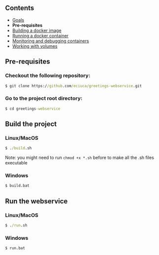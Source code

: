 ## Contents

* <a href="https://workshops.emanuelciuca.com/docker">Goals</a>
* <span>**Pre-requisites**</span>
* <a href="https://workshops.emanuelciuca.com/docker/docker-build">Building a docker image</a>
* <a href="https://workshops.emanuelciuca.com/docker/docker-run">Running a docker container</a>
* <a href="https://workshops.emanuelciuca.com/docker/docker-monitoring-and-debug">Monitoring and debugging containers</a>
* <a href="https://workshops.emanuelciuca.com/docker/docker-volume">Working with volumes</a>

## Pre-requisites

### Checkout the following repository:

```cmd
$ git clone https://github.com/eciuca/greetings-webservice.git
```

### Go to the project root directory:

```cmd
$ cd greetings-webservice
```

## Build the project

### Linux/MacOS
```cmd
$ ./build.sh
```
Note: you might need to run `chmod +x *.sh` before to make all the .sh files executable

### Windows
```cmd
$ build.bat
```

## Run the webservice

### Linux/MacOS
```cmd
$ ./run.sh
```

### Windows
```cmd
$ run.bat
```

